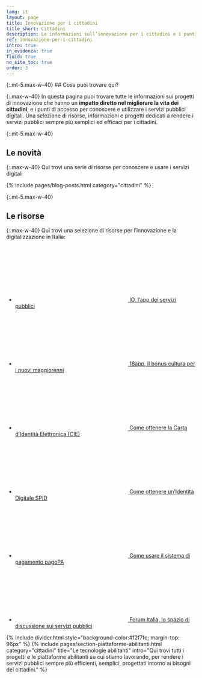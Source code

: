 ```yaml
---
lang: it
layout: page
title: Innovazione per i cittadini
title_short: Cittadini
description: Le informazioni sull’innovazione per i cittadini e i punti di accesso per i servizi pubblici digitali
ref: innovazione-per-i-cittadini
intro: true
in_evidenza: true
fluid: true
no_site_toc: true
order: 3
---
```


<div class="container" markdown="1">
{:.mt-5.max-w-40}
## Cosa puoi trovare qui?

{:.max-w-40}
In questa pagina puoi trovare tutte le informazioni sui progetti di innovazione che hanno un **impatto diretto nel migliorare la vita dei cittadini**, e i punti di accesso per conoscere e utilizzare i servizi pubblici digitali. Una selezione di risorse, informazioni e progetti dedicati a rendere i servizi pubblici sempre più semplici ed efficaci per i cittadini.  

{:.mt-5.max-w-40}
## Le novità

{:.max-w-40}
Qui trovi una serie di risorse per conoscere e usare i servizi digitali

{% include pages/blog-posts.html category="cittadini" %}

{:.mt-5.max-w-40}
## Le risorse

{:.max-w-40}
Qui trovi una selezione di risorse per l’innovazione e la digitalizzazione in Italia:


<div class="link-list-wrapper max-w-40 mb-5">
    <ul class="link-list">
        <li>
            <a class="list-item left-icon" target="_blank" rel="noopener noreferrer" href="https://io.italia.it/">
                <svg class="icon icon-primary icon-sm"><use xlink:href="{{ site.baseurl }}/assets/bootstrap-italia/dist/svg/sprite.svg#it-user"></use></svg>
                <span class="pl-2 d-inline">IO, l’app dei servizi pubblici</span>
            </a>
        </li>
        <li>
            <a class="list-item left-icon" target="_blank" rel="noopener noreferrer" href="https://www.18app.italia.it/">
                <svg class="icon icon-primary icon-sm"><use xlink:href="{{ site.baseurl }}/assets/bootstrap-italia/dist/svg/sprite.svg#it-user"></use></svg>
                <span class="pl-2 d-inline">18app, il bonus cultura per i nuovi maggiorenni</span>
            </a>
        </li>
        <li>
            <a class="list-item left-icon" target="_blank" rel="noopener noreferrer" href="https://medium.com/team-per-la-trasformazione-digitale/carta-identita-elettronica-come-richiederla-agenda-cie-prenotazioni-appuntamento-in-comune-7dd104e8ee75">
                <svg class="icon icon-primary icon-sm"><use xlink:href="{{ site.baseurl }}/assets/bootstrap-italia/dist/svg/sprite.svg#it-presentation"></use></svg>
                <span class="pl-2 d-inline">Come ottenere la Carta d’Identità Elettronica (CIE)</span>
            </a>
        </li>
        <li>
            <a class="list-item left-icon" target="_blank" rel="noopener noreferrer" href="https://www.spid.gov.it/richiedi-spid/">
                <svg class="icon icon-primary icon-sm"><use xlink:href="{{ site.baseurl }}/assets/bootstrap-italia/dist/svg/sprite.svg#it-presentation"></use></svg>
                <span class="pl-2 d-inline">Come ottenere un’Identità Digitale SPID</span>
            </a>
        </li>
        <li>
            <a class="list-item left-icon" target="_blank" rel="noopener noreferrer" href="https://www.pagopa.gov.it/it/pagopa/">
                <svg class="icon icon-primary icon-sm"><use xlink:href="{{ site.baseurl }}/assets/bootstrap-italia/dist/svg/sprite.svg#it-presentation"></use></svg>
                <span class="pl-2 d-inline">Come usare il sistema di pagamento pagoPA</span>
            </a>
        </li>
        <li>
            <a class="list-item left-icon" target="_blank" rel="noopener noreferrer" href="https://forum.italia.it/">
                <svg class="icon icon-primary icon-sm"><use xlink:href="{{ site.baseurl }}/assets/bootstrap-italia/dist/svg/sprite.svg#it-tool"></use></svg>
                <span class="pl-2 d-inline">Forum Italia, lo spazio di discussione sui servizi pubblici</span>
            </a>
        </li>    
    </ul>
</div>

</div>

{% include divider.html style="background-color:#f2f7fc; margin-top: 96px" %}
{% include pages/section-piattaforme-abilitanti.html
  category="cittadini"
  title="Le tecnologie abilitanti"
  intro="Qui trovi tutti i progetti e le piattaforme abilitanti su cui stiamo lavorando, per rendere i servizi pubblici sempre più efficienti, semplici, progettati intorno ai bisogni dei cittadini."
  %}

